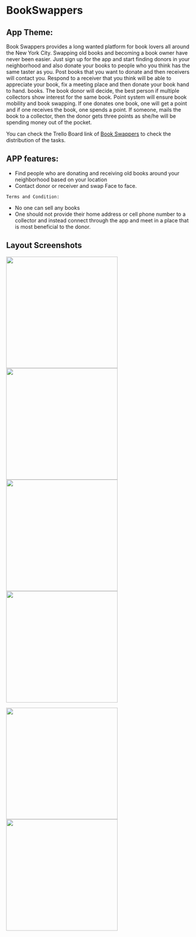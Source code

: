# BookSwappers
## App Theme:
Book Swappers provides a long wanted platform for book lovers all around the New York City. Swapping old books and becoming a book owner have
never been easier. Just sign up for the app and start finding donors in your neighborhood and also donate your books to
people who you think has the same taster as you.
Post books that you want to donate and then receivers will contact you. Respond to a receiver that you think will be able to
appreciate your book, fix a meeting place and then donate your book hand to hand.
books. The book donor will decide, the best person if multiple collectors show interest for the same book. 
Point system will ensure book mobility and book swapping. If one donates one book, one will get a point and 
if one receives the book, one spends a point. If someone, mails the book to a collector, then the donor gets 
three points as she/he will be spending money out of the pocket. 

You can check the Trello Board link of [Book Swappers](https://trello.com/b/W8a1wTbZ/book-swappers)
to check the distribution of the tasks.

## APP features:
- Find people who are donating and receiving old books around your neighborhood based on your location
- Contact donor or receiver and swap Face to face. 

`Terms and Condition:`

- No one can sell any books
- One should not provide their home address or cell phone number to a collector and instead connect through the app and meet in a place that is most beneficial to the donor.

## Layout Screenshots
 
<img src="https://user-images.githubusercontent.com/44322211/56062104-5f020e00-5d39-11e9-86aa-7ce783514939.jpg" width="300">
<img src="https://user-images.githubusercontent.com/44322211/56062910-ebadcb80-5d3b-11e9-81bb-87e1359d51c6.jpg" width="300">

<img src="https://user-images.githubusercontent.com/44322211/56062947-fff1c880-5d3b-11e9-98f2-bd9176cdad93.jpg" width="300">
<img src="https://user-images.githubusercontent.com/44322211/56062960-084a0380-5d3c-11e9-88f7-4f99aac5fc05.jpg" width="300">

<img src="https://user-images.githubusercontent.com/44322211/56062983-17c94c80-5d3c-11e9-8e8b-6267fbeac27a.jpg" width="300"> <img src="https://user-images.githubusercontent.com/44322211/56062934-f9635100-5d3b-11e9-89e5-c55018df5515.jpg" width="300">

